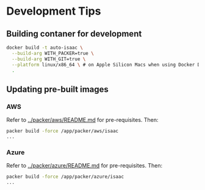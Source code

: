 # Development Tips

## Building contaner for development

```sh
docker build -t auto-isaac \
  --build-arg WITH_PACKER=true \
  --build-arg WITH_GIT=true \
  --platform linux/x86_64 \ # on Apple Silicon Macs when using Docker Desktop
  .
```

## Updating pre-built images

### AWS

Refer to [../packer/aws/README.md](../packer/aws/README.md) for pre-requisites. Then:

```sh
packer build -force /app/packer/aws/isaac
...
```

### Azure

Refer to [../packer/azure/README.md](../packer/azure/README.md) for pre-requisites. Then:

```sh
packer build -force /app/packer/azure/isaac
...
```

